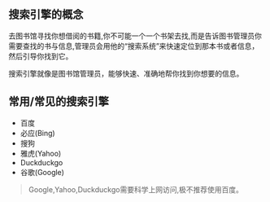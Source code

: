 ## 搜索引擎的概念

去图书馆寻找你想借阅的书籍,你不可能一个一个书架去找,而是告诉图书管理员你需要查找的书与信息,管理员会用他的“搜索系统”来快速定位到那本书或者信息，然后引导你找到它。

搜索引擎就像是图书馆管理员，能够快速、准确地帮你找到你想要的信息。

## 常用/常见的搜索引擎
+ 百度
+ 必应(Bing)
+ 搜狗
+ 雅虎(Yahoo)
+ Duckduckgo
+ 谷歌(Google)
> Google,Yahoo,Duckduckgo需要科学上网访问,极不推荐使用百度。
